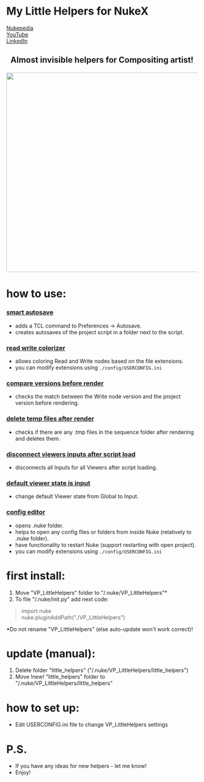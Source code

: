 # My Little Helpers for NukeX

[Nukepedia](http://www.nukepedia.com/)  
[YouTube](https://www.youtube.com/@parfprod1/videos)  
[LinkedIn](https://www.linkedin.com/in/vladislav-parfentev-7b89b9233/)

## <p align="center"><b>Almost invisible helpers for Compositing artist!</b> </p>

<p align="center"><img src="https://parfprod.com/URLS/little_helpers/my_little_helpers_logo_v001.jpeg" width="525"></p>

# how to use:

### [smart autosave](https://parfprod.com/URLS/little_helpers/smart_autosave_v003.gif)

- adds a TCL command to Preferences -> Autosave.
- creates autosaves of the project script in a folder next to the script.

### [read write colorizer](https://parfprod.com/URLS/little_helpers/read_write_colorizer_v001.gif)

- allows coloring Read and Write nodes based on the file extensions.
- you can modify extensions using `./config/USERCONFIG.ini`

### [compare versions before render](https://parfprod.com/URLS/little_helpers/check_ver_before_render_v001.gif)

- checks the match between the Write node version and the project version before rendering.

### [delete temp files after render](https://parfprod.com/URLS/little_helpers/delete_temp_files_v001.gif)

- checks if there are any .tmp files in the sequence folder after rendering and deletes them.

### [disconnect viewers inputs after script load](https://parfprod.com/URLS/little_helpers/disconnect_viewer_inputs_v001.gif)

- disconnects all Inputs for all Viewers after script loading.

### [default viewer state is input](https://parfprod.com/URLS/little_helpers/default_is_input_v001.png)

- change default Viewer state from Global to Input.


### [config editor](https://parfprod.com/URLS/little_helpers/config_helper_v001.gif)

- opens .nuke folder.
- helps to open any config files or folders from inside Nuke (relatively to .nuke folder).
- have functionality to restart Nuke (support restarting with open project).
- you can modify extensions using `./config/USERCONFIG.ini`

# first install:

1) Move "VP_LittleHelpers" folder to "/.nuke/VP_LittleHelpers"*
2) To file "/.nuke/init.py" add next code:

> import nuke  
> nuke.pluginAddPath("./VP_LittleHelpers")

*Do not rename "VP_LittleHelpers" (else auto-update won't work correct)!

# update (manual):
1) Delete folder "little_helpers" ("/.nuke/VP_LittleHelpers/little_helpers")
2) Move !new! "little_helpers" folder to "/.nuke/VP_LittleHelpers/little_helpers"

#  how to set up:
- Edit USERCONFIG.ini file to change VP_LittleHelpers settings

#  P.S.
- If you have any ideas for new helpers - let me know!
- Enjoy!
